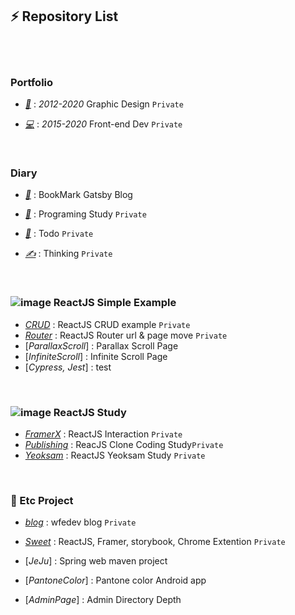 ## ⚡ Repository List

<br /><br />

### Portfolio

- [*🎨*](https://github.com/gr-p/gr-p.github.io) : *2012-2020* Graphic Design `Private`

- [*💻*](https://github.com/fe-p/fe-p.github.io) : *2015-2020* Front-end Dev `Private`

<br />

### Diary

- [*📙*](https://diary-blog.github.io) : BookMark Gatsby Blog

- [*🌱*](https://github.com/Diary-blog/Study/issues) : Programing Study `Private`

- [*📝*](https://github.com/Diary-blog/Todo/issues) : Todo `Private`

- [*✍️*](https://github.com/Diary-blog/Thinking/issues) : Thinking `Private`

<br />

### ![image](https://user-images.githubusercontent.com/54713067/74564694-fae05400-4fb2-11ea-961e-c2d777573e73.png) ReactJS Simple Example

- [*CRUD*](https://github.com/wfedev/wfedev/blob/master/ReactJS/CRUD.md) : ReactJS CRUD example `Private`
- [*Router*](https://github.com/wfedev/wfedev/blob/master/ReactJS/Router.md) : ReactJS Router url & page move `Private`
- [*ParallaxScroll*] : Parallax Scroll Page
- [*InfiniteScroll*] : Infinite Scroll Page
- [*Cypress, Jest*] : test


<br />

### ![image](https://user-images.githubusercontent.com/54713067/74564694-fae05400-4fb2-11ea-961e-c2d777573e73.png) ReactJS Study

- [*FramerX*](https://github.com/wfedev/wfedev/blob/master/Study/FramerX.md) : ReactJS Interaction `Private`
- [*Publishing*](https://github.com/wfedev/wfedev/blob/master/Study/Publishing.md) : ReacJS Clone Coding Study`Private`
- [*Yeoksam*](https://github.com/wfedev/YeoksamStudy) : ReactJS Yeoksam Study `Private`

<br />

### 📌 Etc Project

- [*blog*](https://github.com/sweet-react/blog) : wfedev blog `Private`
- [*Sweet*](https://github.com/wfedev/wfedev/blob/master/Study/SweetList.md) : ReactJS, Framer, storybook, Chrome Extention `Private`

- [*JeJu*] : Spring web maven project
- [*PantoneColor*] : Pantone color Android app
- [*AdminPage*] : Admin Directory Depth


